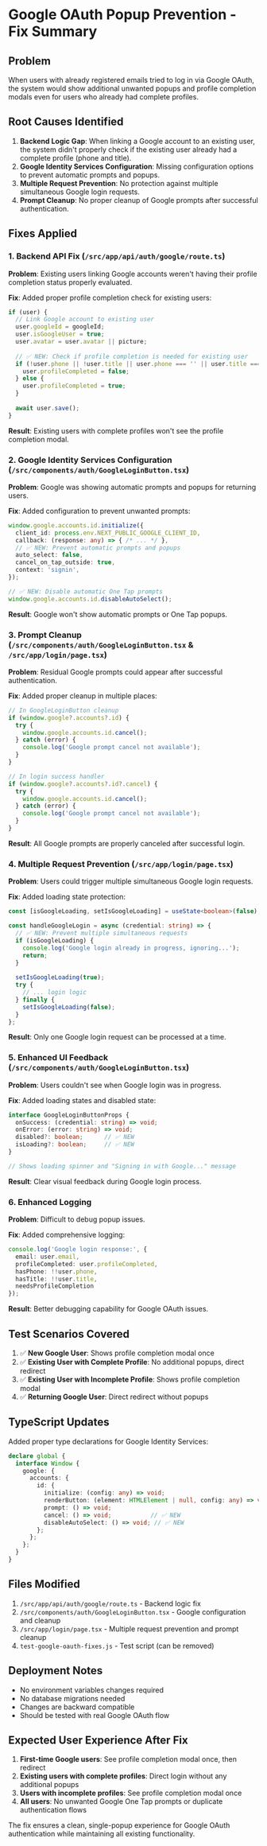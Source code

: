 # Google OAuth Popup Prevention - Fix Summary

## Problem
When users with already registered emails tried to log in via Google OAuth, the system would show additional unwanted popups and profile completion modals even for users who already had complete profiles.

## Root Causes Identified
1. **Backend Logic Gap**: When linking a Google account to an existing user, the system didn't properly check if the existing user already had a complete profile (phone and title).
2. **Google Identity Services Configuration**: Missing configuration options to prevent automatic prompts and popups.
3. **Multiple Request Prevention**: No protection against multiple simultaneous Google login requests.
4. **Prompt Cleanup**: No proper cleanup of Google prompts after successful authentication.

## Fixes Applied

### 1. Backend API Fix (`/src/app/api/auth/google/route.ts`)
**Problem**: Existing users linking Google accounts weren't having their profile completion status properly evaluated.

**Fix**: Added proper profile completion check for existing users:
```typescript
if (user) {
  // Link Google account to existing user
  user.googleId = googleId;
  user.isGoogleUser = true;
  user.avatar = user.avatar || picture;
  
  // ✅ NEW: Check if profile completion is needed for existing user
  if (!user.phone || !user.title || user.phone === '' || user.title === '') {
    user.profileCompleted = false;
  } else {
    user.profileCompleted = true;
  }
  
  await user.save();
}
```

**Result**: Existing users with complete profiles won't see the profile completion modal.

### 2. Google Identity Services Configuration (`/src/components/auth/GoogleLoginButton.tsx`)
**Problem**: Google was showing automatic prompts and popups for returning users.

**Fix**: Added configuration to prevent unwanted prompts:
```typescript
window.google.accounts.id.initialize({
  client_id: process.env.NEXT_PUBLIC_GOOGLE_CLIENT_ID,
  callback: (response: any) => { /* ... */ },
  // ✅ NEW: Prevent automatic prompts and popups
  auto_select: false,
  cancel_on_tap_outside: true,
  context: 'signin',
});

// ✅ NEW: Disable automatic One Tap prompts
window.google.accounts.id.disableAutoSelect();
```

**Result**: Google won't show automatic prompts or One Tap popups.

### 3. Prompt Cleanup (`/src/components/auth/GoogleLoginButton.tsx` & `/src/app/login/page.tsx`)
**Problem**: Residual Google prompts could appear after successful authentication.

**Fix**: Added proper cleanup in multiple places:
```typescript
// In GoogleLoginButton cleanup
if (window.google?.accounts?.id) {
  try {
    window.google.accounts.id.cancel();
  } catch (error) {
    console.log('Google prompt cancel not available');
  }
}

// In login success handler
if (window.google?.accounts?.id?.cancel) {
  try {
    window.google.accounts.id.cancel();
  } catch (error) {
    console.log('Google prompt cancel not available');
  }
}
```

**Result**: All Google prompts are properly canceled after successful login.

### 4. Multiple Request Prevention (`/src/app/login/page.tsx`)
**Problem**: Users could trigger multiple simultaneous Google login requests.

**Fix**: Added loading state protection:
```typescript
const [isGoogleLoading, setIsGoogleLoading] = useState<boolean>(false);

const handleGoogleLogin = async (credential: string) => {
  // ✅ NEW: Prevent multiple simultaneous requests
  if (isGoogleLoading) {
    console.log('Google login already in progress, ignoring...');
    return;
  }
  
  setIsGoogleLoading(true);
  try {
    // ... login logic
  } finally {
    setIsGoogleLoading(false);
  }
};
```

**Result**: Only one Google login request can be processed at a time.

### 5. Enhanced UI Feedback (`/src/components/auth/GoogleLoginButton.tsx`)
**Problem**: Users couldn't see when Google login was in progress.

**Fix**: Added loading states and disabled state:
```typescript
interface GoogleLoginButtonProps {
  onSuccess: (credential: string) => void;
  onError: (error: string) => void;
  disabled?: boolean;      // ✅ NEW
  isLoading?: boolean;     // ✅ NEW
}

// Shows loading spinner and "Signing in with Google..." message
```

**Result**: Clear visual feedback during Google login process.

### 6. Enhanced Logging
**Problem**: Difficult to debug popup issues.

**Fix**: Added comprehensive logging:
```typescript
console.log('Google login response:', {
  email: user.email,
  profileCompleted: user.profileCompleted,
  hasPhone: !!user.phone,
  hasTitle: !!user.title,
  needsProfileCompletion
});
```

**Result**: Better debugging capability for Google OAuth issues.

## Test Scenarios Covered
1. ✅ **New Google User**: Shows profile completion modal once
2. ✅ **Existing User with Complete Profile**: No additional popups, direct redirect
3. ✅ **Existing User with Incomplete Profile**: Shows profile completion modal
4. ✅ **Returning Google User**: Direct redirect without popups

## TypeScript Updates
Added proper type declarations for Google Identity Services:
```typescript
declare global {
  interface Window {
    google: {
      accounts: {
        id: {
          initialize: (config: any) => void;
          renderButton: (element: HTMLElement | null, config: any) => void;
          prompt: () => void;
          cancel: () => void;           // ✅ NEW
          disableAutoSelect: () => void; // ✅ NEW
        };
      };
    };
  }
}
```

## Files Modified
1. `/src/app/api/auth/google/route.ts` - Backend logic fix
2. `/src/components/auth/GoogleLoginButton.tsx` - Google configuration and cleanup
3. `/src/app/login/page.tsx` - Multiple request prevention and prompt cleanup
4. `test-google-oauth-fixes.js` - Test script (can be removed)

## Deployment Notes
- No environment variables changes required
- No database migrations needed
- Changes are backward compatible
- Should be tested with real Google OAuth flow

## Expected User Experience After Fix
1. **First-time Google users**: See profile completion modal once, then redirect
2. **Existing users with complete profiles**: Direct login without any additional popups
3. **Users with incomplete profiles**: See profile completion modal once
4. **All users**: No unwanted Google One Tap prompts or duplicate authentication flows

The fix ensures a clean, single-popup experience for Google OAuth authentication while maintaining all existing functionality.
